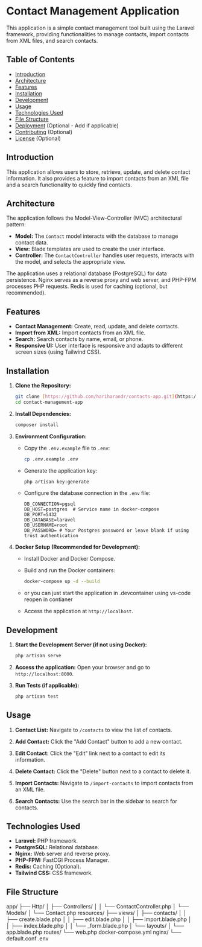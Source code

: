 # Contact Management Application

This application is a simple contact management tool built using the Laravel framework, providing functionalities to manage contacts, import contacts from XML files, and search contacts.

## Table of Contents

-   [Introduction](#introduction)
-   [Architecture](#architecture)
-   [Features](#features)
-   [Installation](#installation)
-   [Development](#development)
-   [Usage](#usage)
-   [Technologies Used](#technologies-used)
-   [File Structure](#file-structure)
-   [Deployment](#deployment) (Optional - Add if applicable)
-   [Contributing](#contributing) (Optional)
-   [License](#license) (Optional)

## Introduction

This application allows users to store, retrieve, update, and delete contact information. It also provides a feature to import contacts from an XML file and a search functionality to quickly find contacts.

## Architecture

The application follows the Model-View-Controller (MVC) architectural pattern:

-   **Model:** The `Contact` model interacts with the database to manage contact data.
-   **View:** Blade templates are used to create the user interface.
-   **Controller:** The `ContactController` handles user requests, interacts with the model, and selects the appropriate view.

The application uses a relational database (PostgreSQL) for data persistence. Nginx serves as a reverse proxy and web server, and PHP-FPM processes PHP requests. Redis is used for caching (optional, but recommended).

## Features

-   **Contact Management:** Create, read, update, and delete contacts.
-   **Import from XML:** Import contacts from an XML file.
-   **Search:** Search contacts by name, email, or phone.
-   **Responsive UI:** User interface is responsive and adapts to different screen sizes (using Tailwind CSS).

## Installation

1.  **Clone the Repository:**

    ```bash
    git clone [https://github.com/hariharandr/contacts-app.git](https://github.com/hariharandr/contacts-app.git)
    cd contact-management-app
    ```

2.  **Install Dependencies:**

    ```bash
    composer install
    ```

3.  **Environment Configuration:**

    -   Copy the `.env.example` file to `.env`:

        ```bash
        cp .env.example .env
        ```

    -   Generate the application key:

        ```bash
        php artisan key:generate
        ```

    -   Configure the database connection in the `.env` file:

        ```
        DB_CONNECTION=pgsql
        DB_HOST=postgres  # Service name in docker-compose
        DB_PORT=5432
        DB_DATABASE=laravel
        DB_USERNAME=root
        DB_PASSWORD= # Your Postgres password or leave blank if using trust authentication
        ```

4.  **Docker Setup (Recommended for Development):**

    -   Install Docker and Docker Compose.
    -   Build and run the Docker containers:

        ```bash
        docker-compose up -d --build
        ```
    - or you can just start the application in .devcontainer using vs-code reopen in contianer
    -   Access the application at `http://localhost`.

## Development

1.  **Start the Development Server (if not using Docker):**

    ```bash
    php artisan serve
    ```

2.  **Access the application:** Open your browser and go to `http://localhost:8000`.

3.  **Run Tests (if applicable):**

    ```bash
    php artisan test
    ```

## Usage

1.  **Contact List:** Navigate to `/contacts` to view the list of contacts.

2.  **Add Contact:** Click the "Add Contact" button to add a new contact.

3.  **Edit Contact:** Click the "Edit" link next to a contact to edit its information.

4.  **Delete Contact:** Click the "Delete" button next to a contact to delete it.

5.  **Import Contacts:** Navigate to `/import-contacts` to import contacts from an XML file.

6.  **Search Contacts:** Use the search bar in the sidebar to search for contacts.

## Technologies Used

-   **Laravel:** PHP framework.
-   **PostgreSQL:** Relational database.
-   **Nginx:** Web server and reverse proxy.
-   **PHP-FPM:** FastCGI Process Manager.
-   **Redis:** Caching (Optional).
-   **Tailwind CSS:** CSS framework.

## File Structure

app/
├── Http/
│   ├── Controllers/
│   │   └── ContactController.php
│   └── Models/
│       └── Contact.php
resources/
├── views/
│   ├── contacts/
│   │   ├── create.blade.php
│   │   ├── edit.blade.php
│   │   ├── import.blade.php
│   │   ├── index.blade.php
│   │   └── _form.blade.php
│   └── layouts/
│       └── app.blade.php
routes/
└── web.php
docker-compose.yml
nginx/
└── default.conf
.env
